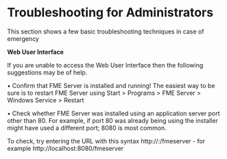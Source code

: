 # Troubleshooting for Administrators

This section shows a few basic troubleshooting techniques in case of emergency

**Web User Interface**

If you are unable to access the Web User Interface then the following suggestions may be of help.

• Confirm that FME Server is installed and running!
The easiest way to be sure is to restart FME Server using Start > Programs > FME Server > Windows Service > Restart

• Check whether FME Server was installed using an application server port other than 80. For example, if port 80 was already being using the installer might have used a different port; 8080 is most common.

To check, try entering the URL with this syntax http://<host>:<port>/fmeserver - for example http://localhost:8080/fmeserver